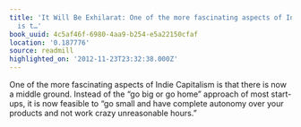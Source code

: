 ```yaml
---
title: 'It Will Be Exhilarat: One of the more fascinating aspects of Indie Capitalism
  is t…'
book_uuid: 4c5af46f-6980-4aa9-b254-e5a22150cfaf
location: '0.187776'
source: readmill
highlighted_on: '2012-11-23T23:32:38.000Z'
---
```


One of the more fascinating aspects of Indie Capitalism is that there is now a middle ground. Instead of the “go big or go home” approach of most start-ups, it is now feasible to “go small and have complete autonomy over your products and not work crazy unreasonable hours.”